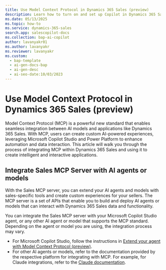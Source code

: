 ```yaml
---
title: Use Model Context Protocol in Dynamics 365 Sales (preview)
description: Learn how to turn on and set up Copilot in Dynamics 365 Sales. Help your sales team can get summaries of their lead and opportunity records, catch up on recent changes, and prepare for meetings.
ms.date: 05/13/2025
ms.topic: how-to
ms.service: dynamics-365-sales
search.app: salescopilot-docs
ms.collection: bap-ai-copilot
author: lavanyakr01
ms.author: lavanyakr
ms.reviewer: lavanyakr
ms.custom:
  - bap-template
  - ai-gen-docs-bap
  - ai-gen-desc
  - ai-seo-date:10/03/2023
---
```


# Use Model Context Protocol in Dynamics 365 Sales (preview)

Model Context Protocol (MCP) is a powerful new standard that enables seamless integration between AI models and applications like Dynamics 365 Sales. With MCP, users can create custom AI-powered experiences, leveraging Microsoft Copilot Studio and Power Platform to enhance automation and data interaction. This article will walk you through the process of integrating MCP within Dynamics 365 Sales and using it to create intelligent and interactive applications.

## Integrate Sales MCP Server with AI agents or models

With the Sales MCP server, you can extend your AI agents and models with sales-specific tools and create custom experiences for your sellers. The MCP server is a set of APIs that enable you to build and deploy AI agents or models that can interact with Dynamics 365 Sales data and functionality.

You can integrate the Sales MCP server with your Microsoft Copilot Studio agent, or any other AI agent or model that supports the MCP standard. Depending on the agent or model you are using, the integration process may vary. 
 
- For Microsoft Copilot Studio, follow the instructions in [Extend your agent with Model Context Protocol (preview)](/microsoft-copilot-studio/agent-extend-action-mcp).  
- For other AI agents or models, refer to the documentation provided by the respective platform for integrating with MCP. For example, for Claude integrations, refer to the [Claude documentation](https://docs.anthropic.com/en/docs/build-with-claude/tool-use/implement-tool-use). 